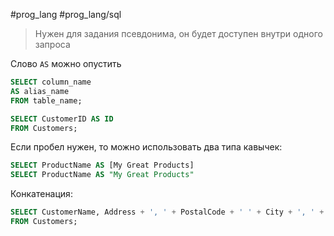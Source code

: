 #prog_lang #prog_lang/sql 

> Нужен для задания псевдонима, он будет доступен внутри одного запроса

Слово `AS` можно опустить

```sql
SELECT column_name
AS alias_name
FROM table_name;
```
```sql
SELECT CustomerID AS ID  
FROM Customers;
```

Если пробел нужен, то можно использовать два типа кавычек:
```sql
SELECT ProductName AS [My Great Products]
SELECT ProductName AS "My Great Products"
```

Конкатенация:
```sql
SELECT CustomerName, Address + ', ' + PostalCode + ' ' + City + ', ' + Country AS Address  
FROM Customers;
```
